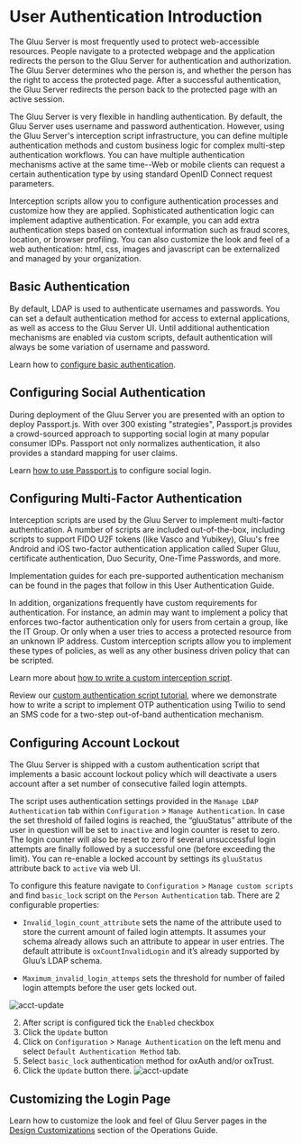 # User Authentication Introduction

The Gluu Server is most frequently used to protect web-accessible resources. People navigate to a protected webpage and the application redirects the person to the Gluu Server for authentication and authorization. The Gluu Server determines who the person is, and whether the person has the right to access the protected page. After a successful authentication, the Gluu Server redirects the person back to the protected page with an active session.

The Gluu Server is very flexible in handling authentication. By default, the Gluu Server uses username and password authentication. However, using the Gluu Server's interception script infrastructure, you can define multiple authentication methods and custom business logic for complex multi-step authentication workflows. You can have multiple authentication mechanisms active at the same time--Web or mobile clients can request a certain authentication type by using standard OpenID Connect request parameters. 

Interception scripts allow you to configure authentication processes and customize how they are applied. Sophisticated authentication logic can implement adaptive authentication. For example, you can add extra authentication steps based on contextual information such as fraud scores, location, or browser profiling. You can also customize the look and feel of a web authentication: html, css, images and javascript can be externalized and managed by your organization.

## Basic Authentication

By default, LDAP is used to authenticate usernames and passwords. 
You can set a default authentication method for access to external applications, 
as well as access to the Gluu Server UI. Until additional authentication mechanisms 
are enabled via custom scripts, default authentication will always be some 
variation of username and password. 

Learn how to [configure basic authentication](./basic.md).

## Configuring Social Authentication

During deployment of the Gluu Server you are presented with an option to deploy Passport.js. With over 300 existing "strategies", Passport.js provides a crowd-sourced approach to supporting social login at many popular consumer IDPs. Passport not only normalizes authentication, it also provides a standard mapping for user claims.

Learn [how to use Passport.js](./passport.md) to configure social login. 

## Configuring Multi-Factor Authentication

Interception scripts are used by the Gluu Server to implement multi-factor authentication. A number of scripts are included out-of-the-box, including scripts to support FIDO U2F tokens (like Vasco and Yubikey), Gluu's free Android and iOS two-factor authentication application called Super Gluu, certificate authentication, Duo Security, One-Time Passwords, and more. 

Implementation guides for each pre-supported authentication mechanism can be found in the pages that follow in this User Authentication Guide.

In addition, organizations frequently have custom requirements for authentication. For instance, an admin may want to implement a policy that enforces two-factor authentication only for users from certain a group, like the IT Group. Or only when a user tries to access a protected resource from an unknown IP address. Custom interception scripts allow you to implement these types of policies, as well as any other business driven policy that can be scripted. 

Learn more about [how to write a custom interception script](../admin-guide//custom-script.md).

Review our [custom authentication script tutorial](./customauthn.md), where we demonstrate how to write a script to implement OTP authentication using Twilio to send an SMS code for a two-step out-of-band authentication mechanism.

## Configuring Account Lockout

The Gluu Server is shipped with a custom authentication script that implements a 
basic account lockout policy which will deactivate a users account 
after a set number of consecutive failed login attempts.

The script uses authentication settings provided in the `Manage LDAP Authentication` tab within `Configuration` > `Manage Authentication`. In case the set threshold of failed logins is reached, the “gluuStatus” attribute of the user in question will be set to `inactive` and login counter is reset to zero. The login counter will also be reset to zero if several unsuccessful login attempts are finally followed by a successful one (before exceeding the limit). You can re-enable a locked account by settings 
its `gluuStatus` attribute back to `active` via web UI.

To configure this feature navigate to `Configuration` > `Manage custom scripts` and find `basic_lock` script on the `Person Authentication` tab. There are 2 configurable properties:

- `Invalid_login_count_attribute` sets the name of the attribute used to store the current amount of failed login attempts. It assumes your schema already allows such an attribute to appear in user entries. The default attribute is `oxCountInvalidLogin` and it’s already supported by Gluu’s LDAP schema.

- `Maximum_invalid_login_attemps` sets the threshold for number of failed login attempts before the user gets locked out.

![acct-update](../img/admin-guide/user/acct-lockout-config.png)

2. After script is configured tick the `Enabled` checkbox 
3. Click the `Update` button 
4. Click on `Configuration` > `Manage Authentication` on the left menu and select `Default Authentication Method` tab. 
5. Select `basic_lock` authentication method for oxAuth and/or oxTrust.
6. Click the `Update` button there.
![acct-update](../img/admin-guide/user/acct-lockout-update.png)


## Customizing the Login Page 

Learn how to customize the look and feel of Gluu Server pages in the [Design Customizations](../operation/custom-loginpage.md/) section of the Operations Guide.
